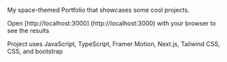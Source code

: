 My space-themed Portfolio that showcases some cool projects.

Open [http://localhost:3000] (http://localhost:3000) with your browser to see the results 

Project uses JavaScript, TypeScript, Framer Motion, Next.js, Tailwind CSS, CSS, and bootstrap
 